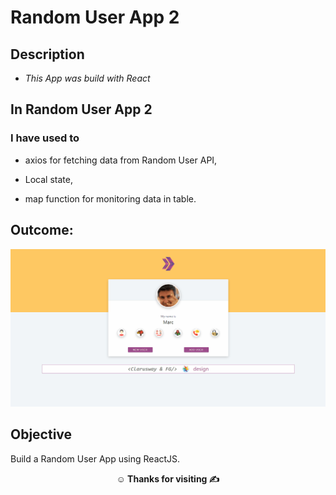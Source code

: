# Random User App 2

## Description

- *This App was build with React*

## In Random User App 2

### I have used to

- axios for fetching data from Random User API,

- Local state,

- map function for monitoring data in table.

## Outcome:

![Project Snapshot](random-user-app-2.gif)

## Objective

Build a Random User App using ReactJS.


**<p align="center">&#9786; Thanks for visiting &#9997;</p>**
